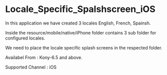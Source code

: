 # Locale_Specific_Spalshscreen_iOS

In this application we have created 3 locales English, French, Spainsh.

Inside the resource/mobile/native/iPhone folder contains 3 sub folder for configured locales.

We need to place the locale specific splash screens in the respected folder.

Availabel From  : Kony-6.5 and above.

Supported Channel : iOS
